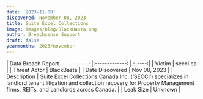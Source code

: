 ```yaml
---
date: '2023-11-08'
discovered: November 08, 2023
title: Suite Excel Collections
image: images/blog/BlackBasta.png
author: Breachsense Support
draft: false
yearmonths: 2023/november
---
```


| Data Breach Report------------:     |:-------------:    | :-----:|
| Victim      | secci.ca      | 
| Threat Actor      | BlackBasta      | 
| Date Discovered      | Nov 08, 2023      | 
| Description      | Suite Excel Collections Canada Inc. (‘SECCI’) specializes in landlord tenant litigation and collection recovery for Property Management firms, REITs, and Landlords across Canada.      | 
| Leak Size      | Unknown      | 


